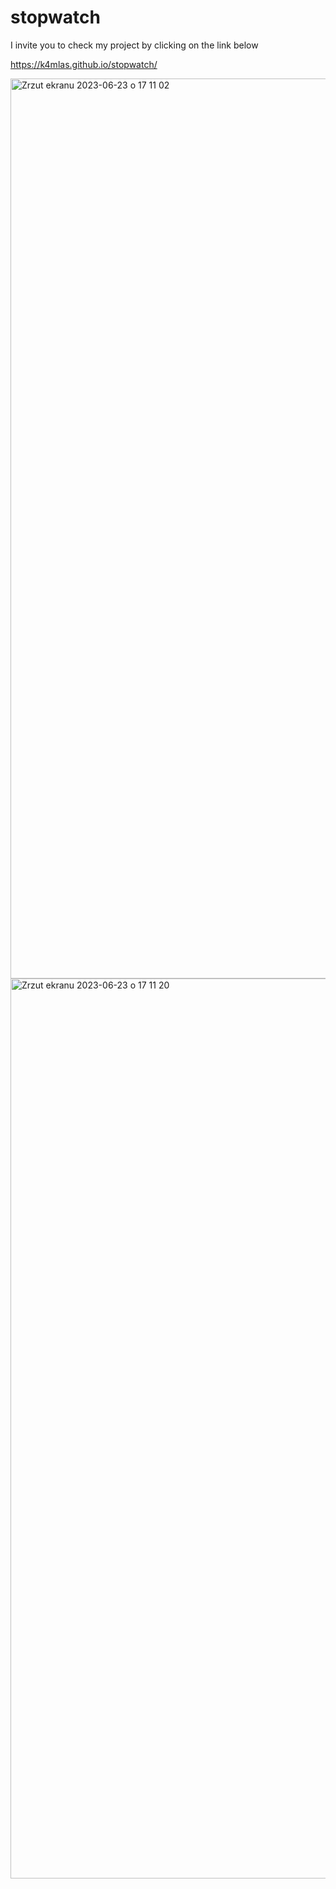 # stopwatch

I invite you to check my project by clicking on the link below

https://k4mlas.github.io/stopwatch/

<img width="1440" alt="Zrzut ekranu 2023-06-23 o 17 11 02" src="https://github.com/k4mlas/stopwatch/assets/112805847/bb66e8c3-4dc1-4fa6-89a1-d9572831c308">

<img width="1440" alt="Zrzut ekranu 2023-06-23 o 17 11 20" src="https://github.com/k4mlas/stopwatch/assets/112805847/07dec3bc-5e50-48e0-ad14-f7cd21f56d1d">


